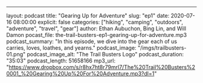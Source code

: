 ---
layout: podcast
title: "Gearing Up for Adventure"
slug: "ep1"
date: 2020-07-16 08:00:00
explicit: false
categories: ["hiking", "camping", "outdoors", "adventure", "travel", "gear"]
author: Ethan Aubuchon, Bing Lin, and Will Damon
pocast_file: the-trail-busters-ep1-gearing-up-for-adventure.mp3
podcast_summary: "In this episode, we dive into the gear each of us carries, loves, loathes, and yearns."
podcast_image: "/imgs/trailbusters-01.png"
podcast_image_alt: "The Trail Busters Logo"
podcast_duration: "35:03"
podcast_length: 51658166
mp3_url: "https://www.dropbox.com/s/r8hx7ht8r79mrl7/The%20Trail%20Busters%20001_%20Gearing%20Up%20For%20Adventure.mp3?dl=1"